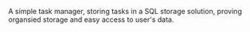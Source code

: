 A simple task manager, storing tasks in a SQL storage solution, proving organsied storage and easy access to 
user's data.
